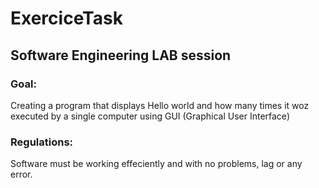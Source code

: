 # ExerciceTask
## Software Engineering LAB session
### Goal:
Creating a program that displays Hello world and how many times it woz executed by a single computer using GUI (Graphical User Interface)
### Regulations:
Software must be working effeciently and with no problems, lag or any error.
